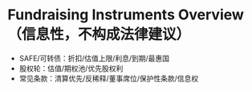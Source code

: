 # Fundraising Instruments Overview（信息性，不构成法律建议）

- SAFE/可转债：折扣/估值上限/利息/到期/最惠国
- 股权轮：估值/期权池/优先股权利
- 常见条款：清算优先/反稀释/董事席位/保护性条款/信息权
